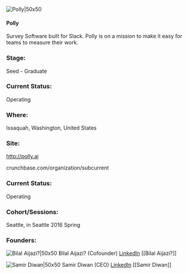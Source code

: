 

![Polly|50x50](https://apimg.techstars.com/connect/images/image_files/5730ef07808320659900000f/original/polly_logo.png)

#### Polly
Survey Software built for Slack. Polly is on a mission to make it easy for teams to measure their work.

### Stage: 
Seed - Graduate 

### Current Status: 
Operating

### Where:
Issaquah, Washington, United States

### Site:
http://polly.ai



crunchbase.com/organization/subcurrent

### Current Status: 
Operating

### Cohort/Sessions: 
Seattle, in Seattle 2016 Spring

### Founders: 

![Bilal Aijazi?|50x50](https://apimg.techstars.com/connect/images/image_files/56afb95ba93e9ffe9300000b/original/bilal_aijazi_CTO_Subcurrent.png) Bilal Aijazi? (Cofounder) [LinkedIn](https://linkedin.com/in/bilalaijazi) [[Bilal Aijazi?]]

![Samir Diwan|50x50](http://s3.amazonaws.com/ts-accel-connect-uploads/images/image_files/56afb929a93e9ffe9300000a/original/samir_diwan_CEO_Subcurrent.png) Samir Diwan (CEO) [LinkedIn](https://linkedin.com/in/sdiwan) [[Samir Diwan]]



